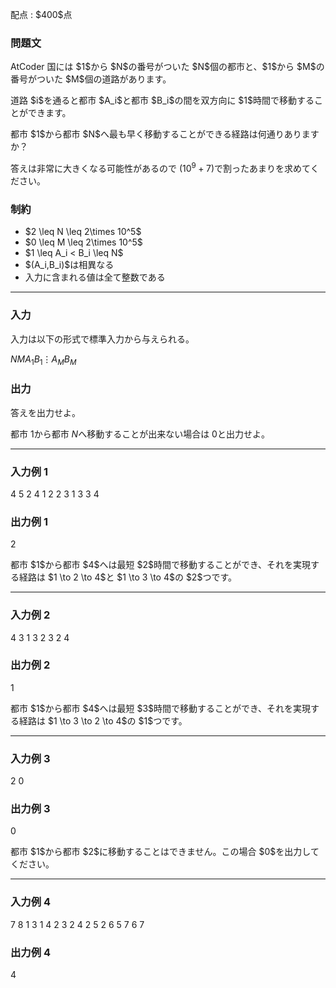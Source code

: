 
<div>

<span>

<span>

<p>
配点 : $400$点
</p>

<div>

<section>

### **問題文**

<p>
AtCoder 国には $1$から $N$の番号がついた $N$個の都市と、$1$から $M$の番号がついた $M$個の道路があります。
</p>

<p>
道路 $i$を通ると都市 $A_i$と都市 $B_i$の間を双方向に $1$時間で移動することができます。
</p>

<p>
都市 $1$から都市 $N$へ最も早く移動することができる経路は何通りありますか？

答えは非常に大きくなる可能性があるので $(10^9+7)$で割ったあまりを求めてください。
</p>

</section>

</div>

<div>

<section>

### **制約**

<ul>

<li>
$2 \leq N \leq 2\times 10^5$
</li>

<li>
$0 \leq M \leq 2\times 10^5$
</li>

<li>
$1 \leq A_i < B_i \leq N$
</li>

<li>
$(A_i,B_i)$は相異なる
</li>

<li>
入力に含まれる値は全て整数である
</li>

</ul>

</section>

</div>

---

<div>

<div>

<section>

### **入力**

<p>
入力は以下の形式で標準入力から与えられる。
</p>

<div>

$N$$M$$A_1$$B_1$$\vdots$$A_M$$B_M$
</div>

</section>

</div>

<div>

<section>

### **出力**

<p>
答えを出力せよ。

都市 $1$から都市 $N$へ移動することが出来ない場合は $0$と出力せよ。
</p>

</section>

</div>

</div>

---

<div>

<section>

### **入力例 1**

<div>

4 5
2 4
1 2
2 3
1 3
3 4

</div>

</section>

</div>

<div>

<section>

### **出力例 1**

<div>

2

</div>

<p>
都市 $1$から都市 $4$へは最短 $2$時間で移動することができ、それを実現する経路は $1 \to 2 \to 4$と $1 \to 3 \to 4$の $2$つです。
</p>

</section>

</div>

---

<div>

<section>

### **入力例 2**

<div>

4 3
1 3
2 3
2 4

</div>

</section>

</div>

<div>

<section>

### **出力例 2**

<div>

1

</div>

<p>
都市 $1$から都市 $4$へは最短 $3$時間で移動することができ、それを実現する経路は $1 \to 3 \to 2 \to 4$の $1$つです。
</p>

</section>

</div>

---

<div>

<section>

### **入力例 3**

<div>

2 0

</div>

</section>

</div>

<div>

<section>

### **出力例 3**

<div>

0

</div>

<p>
都市 $1$から都市 $2$に移動することはできません。この場合 $0$を出力してください。
</p>

</section>

</div>

---

<div>

<section>

### **入力例 4**

<div>

7 8
1 3
1 4
2 3
2 4
2 5
2 6
5 7
6 7

</div>

</section>

</div>

<div>

<section>

### **出力例 4**

<div>

4

</div>

</section>

</div>

</span>

</span>

</div>
